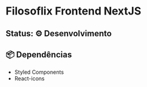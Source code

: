 # Filosoflix Frontend NextJS
## Status: ⚙ Desenvolvimento
## 📦 Dependências
 - Styled Components
 - React-icons
